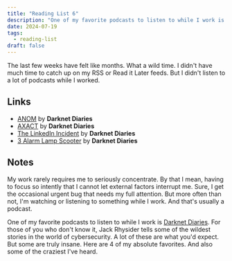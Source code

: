 ```yaml
---
title: "Reading List 6"
description: "One of my favorite podcasts to listen to while I work is Darknet Diaries. Jack tells some of the wildest stories in the world of cybersecurity. A lot of these are what you'd expect. But some are truly insane. Here are 4 of my absolute favorites."
date: 2024-07-19
tags:
  - reading-list
draft: false
---
```


The last few weeks have felt like months. What a wild time. I didn't have much time to catch up on my RSS or Read it Later feeds. But I didn't listen to a lot of podcasts while I worked.

## Links

* [ANOM](https://darknetdiaries.com/episode/146/) by **Darknet Diaries**
* [AXACT](https://darknetdiaries.com/episode/142/) by **Darknet Diaries**
* [The LinkedIn Incident](https://darknetdiaries.com/episode/86/) by **Darknet Diaries**
* [3 Alarm Lamp Scooter](https://darknetdiaries.com/episode/39/) by **Darknet Diaries**

## Notes

My work rarely requires me to seriously concentrate. By that I mean, having to focus so intently that I cannot let external factors interrupt me. Sure, I get the occasional urgent bug that needs my full attention. But more often than not, I'm watching or listening to something while I work. And that's usually a podcast.

One of my favorite podcasts to listen to while I work is [Darknet Diaries](https://darknetdiaries.com). For those of you who don't know it, Jack Rhysider tells some of the wildest stories in the world of cybersecurity. A lot of these are what you'd expect. But some are truly insane. Here are 4 of my absolute favorites. And also some of the craziest I've heard.